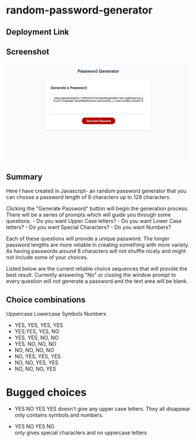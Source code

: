 # random-password-generator

## Deployment Link


## Screenshot

![Landing Page Example](./assets/images/password-gen-page.png/)

## Summary

Here I have created in Javascript- an random password generator that you can choose a password length of 8 characters up to 128 characters.

Clicking the "Generate Password" button will begin the generation process. There will be a series of prompts which will guide you through some questions.
    - Do you want Upper Case letters?
    - Do you want Lower Case letters?
    - Do you want Special Characters?
    - Do you want Numbers?

Each of these questions will provide a unique password. The longer password lengths are more reliable in creating something with more variety. As having passwords around 8 characters will not shuffle nicely and might not include some of your choices.

Listed below are the current reliable choice sequences that will provide the best result.
Currently answering "No" or closing the window prompt to every question will not generate a password and the text area will be blank.

## Choice combinations

Uppercase   Lowercase  Symbols  Numbers 

* YES, YES, YES, YES
* YES,YES, YES, NO
* YES, YES, NO, NO
* YES, NO, NO, NO
* NO, NO, NO, NO
* NO, YES, YES, YES
* NO, NO, YES, YES
* NO, NO, NO, YES

# Bugged choices
 * YES NO YES YES 
 doesn't give any upper case letters. They all disappear only contains symbols and numbers.

* YES NO YES NO  
 only gives special characters and no uppercase letters
